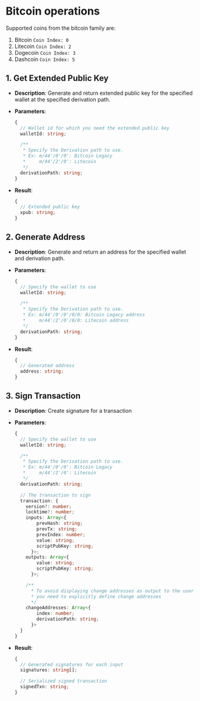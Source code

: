 # Bitcoin operations

Supported coins from the bitcoin family are:

1. Bitcoin `Coin Index: 0`
2. Litecoin `Coin Index: 2`
3. Dogecoin `Coin Index: 3`
4. Dashcoin `Coin Index: 5`

## 1. Get Extended Public Key

- **Description**: Generate and return extended public key for the specified wallet
  at the specified derivation path.
- **Parameters**:

  ```ts
  {
    // Wallet id for which you need the extended public key
    walletId: string;

    /**
     * Specify the Derivation path to use.
     * Ex: m/44'/0'/0': Bitcoin Legacy
     *     m/44'/2'/0': Litecoin
     */
    derivationPath: string;
  }
  ```

- **Result**:
  ```ts
  {
    // Extended public key
    xpub: string;
  }
  ```

## 2. Generate Address

- **Description**: Generate and return an address for the specified wallet and derivation path.
- **Parameters**:

  ```ts
  {
    // Specify the wallet to use
    walletId: string;

    /**
     * Specify the Derivation path to use.
     * Ex: m/44'/0'/0'/0/0: Bitcoin Legacy address
     *     m/44'/2'/0'/0/0: Litecoin address
     */
    derivationPath: string;
  }
  ```

- **Result**:
  ```ts
  {
    // Generated address
    address: string;
  }
  ```

## 3. Sign Transaction

- **Description**: Create signature for a transaction
- **Parameters**:

  ```ts
  {
    // Specify the wallet to use
    walletId: string;

    /**
     * Specify the Derivation path to use.
     * Ex: m/44'/0'/0': Bitcoin Legacy
     *     m/44'/2'/0': Litecoin
     */
    derivationPath: string;

    // The transaction to sign
    transaction: {
      version?: number;
      locktime?: number;
      inputs: Array<{
          prevHash: string; 
          prevTx: string;
          prevIndex: number;
          value: string;
          scriptPubKey: string;
        }>;
      outputs: Array<{
          value: string;
          scriptPubKey: string;
        }>;

      /**
        * To avoid displaying change addresses as output to the user
        * you need to explicitly define change addresses
        */
      changeAddresses: Array<{
          index: number;
          derivationPath: string;
        }>
    }
  }
  ```

- **Result**:

  ```ts
  {
    // Generated signatures for each input
    signatures: string[];

    // Serialized signed transaction
    signedTxn: string;
  }
  ```
